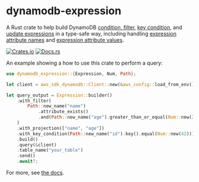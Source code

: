 # dynamodb-expression

A Rust crate to help build DynamoDB [condition, filter](https://docs.aws.amazon.com/amazondynamodb/latest/developerguide/Expressions.OperatorsAndFunctions.html), [key condition](https://docs.aws.amazon.com/amazondynamodb/latest/developerguide/Query.KeyConditionExpressions.html), and [update
expressions](https://docs.aws.amazon.com/amazondynamodb/latest/developerguide/Expressions.UpdateExpressions.html) in a type-safe way, including handling [expression attribute names](https://docs.aws.amazon.com/amazondynamodb/latest/developerguide/Expressions.ExpressionAttributeNames.html) and [expression attribute values](https://docs.aws.amazon.com/amazondynamodb/latest/developerguide/Expressions.ExpressionAttributeValues.html).

[![Crates.io](https://img.shields.io/crates/v/dynamodb-expression.svg)](https://crates.io/crates/dynamodb-expression)
[![Docs.rs](https://docs.rs/dynamodb-expression/badge.svg)](https://docs.rs/dynamodb-expression/)

An example showing a how to use this crate to perform a query:

```rust
use dynamodb_expression::{Expression, Num, Path};

let client = aws_sdk_dynamodb::Client::new(&aws_config::load_from_env().await);

let query_output = Expression::builder()
    .with_filter(
        Path::new_name("name")
            .attribute_exists()
            .and(Path::new_name("age").greater_than_or_equal(Num::new(2.5))),
    )
    .with_projection(["name", "age"])
    .with_key_condition(Path::new_name("id").key().equal(Num::new(42)))
    .build()
    .query(&client)
    .table_name("your_table")
    .send()
    .await?;
```

For more, see [the docs](https://docs.rs/dynamodb-expression/).
